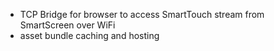 - TCP Bridge for browser to access SmartTouch stream from SmartScreen over WiFi
- asset bundle caching and hosting